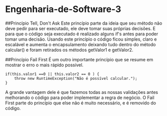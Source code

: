 # Engenharia-de-Software-3


##Princípio Tell, Don't Ask 
Este princípio parte da ideia que seu método não deve pedir para ser executado, ele deve tomar suas próprias decisões.
E para que o código seja executado é realizado alguns if's antes para poder tomar uma decisão.
Usando este princípio o código ficou simples, claro e escalável e aumenta o encapsulamento deixando tudo dentro do método calcular() e foram retirados os métodos getValor1 e getValor2. 

##Princípio Fail First
 É um outro importante princípio que se resume em mostrar o erro o mais rápido possível.

```
if(this.valor1 ==0 || this.valor2 == 0 ) {
    throw new RuntimeException("Não é possível calcular.");
}
```

A grande vantagem dele é que fazemos todas as nossas validações antes melhorando o código para poder implementar a regra de negócio.
O Fail First parte do princípio que else não é muito necessário, e é removido do código.















